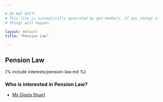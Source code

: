 ```yaml
---

# DO NOT EDIT!
# This file is automatically generated by get-members. If you change it, bad
# things will happen.

layout: default
title: "Pension Law"

---
```


## Pension Law

{% include interests/pension-law.md %}

### Who is interested in Pension Law?


* [Ms Gisela Stuart](/members/ms-gisela-stuart.html)
